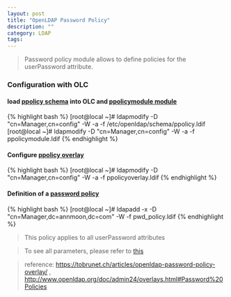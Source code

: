 ```yaml
---
layout: post
title: "OpenLDAP Password Policy"
description: ""
category: LDAP
tags:
---
```


> Password policy module allows to define policies for the userPassword attribute.

### Configuration with OLC

#### load [ppolicy schema](https://github.com/annmoon/OpenLDAP/blob/master/LDIF/ppolicy.ldif "ppolicy schema") into OLC and [ppolicymodule module](https://github.com/annmoon/OpenLDAP/blob/master/LDIF/ppolicymodule.ldif "ppolicymodule")

{% highlight bash %}
[root@local ~]# ldapmodify -D "cn=Manager,cn=config" -W -a -f /etc/openldap/schema/ppolicy.ldif
[root@local ~]# ldapmodify -D "cn=Manager,cn=config" -W -a -f ppolicymodule.ldif
{% endhighlight %}

#### Configure [ppolicy overlay](https://github.com/annmoon/OpenLDAP/blob/master/LDIF/ppolicyOverlayConfig.ldif "overlay")

{% highlight bash %}
[root@local ~]# ldapmodify -D "cn=Manager,cn=config" -W -a -f ppolicyoverlay.ldif
{% endhighlight %}

#### Definition of a [password policy](https://github.com/annmoon/OpenLDAP/blob/master/LDIF/pwd_policy.ldif "policy")

{% highlight bash %}
[root@local ~]# ldapadd -x -D "cn=Manager,dc=annmoon,dc=com" -W -f pwd_policy.ldif
{% endhighlight %}

> This policy applies to all userPassword attributes

> To see all parameters, please refer to [this](http://www.zytrax.com/books/ldap/ch6/ppolicy.html#pwdpolicyattributes "parameters")

> reference: <https://tobrunet.ch/articles/openldap-password-policy-overlay/> , <http://www.openldap.org/doc/admin24/overlays.html#Password%20Policies>

